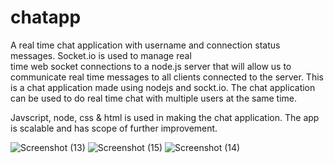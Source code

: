 # chatapp

 A real time chat application  with username and   connection status   messages. Socket.io is  used to manage real  
 time web socket connections to a  node.js   server  that  will  allow us to communicate real   time messages to  all clients 
 connected to  the server.
This is a chat application made using nodejs and sockt.io.
The chat application can be used to do real time chat with multiple users at the same time.


Javscript, node, css & html is used in making the chat application. The app is scalable  and has scope of further improvement.  

![Screenshot (13)](https://user-images.githubusercontent.com/51224796/95681144-da2cd480-0bfb-11eb-99a2-161452635b50.png)
![Screenshot (15)](https://user-images.githubusercontent.com/51224796/95681146-def18880-0bfb-11eb-88ac-8548e714129a.png)
![Screenshot (14)](https://user-images.githubusercontent.com/51224796/95681149-e0bb4c00-0bfb-11eb-8df3-1b4ff0255a0f.png)
